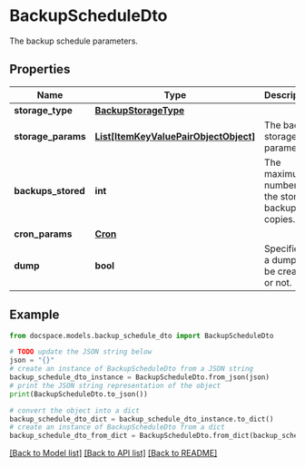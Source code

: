 # BackupScheduleDto

The backup schedule parameters.

## Properties

Name | Type | Description | Notes
------------ | ------------- | ------------- | -------------
**storage_type** | [**BackupStorageType**](BackupStorageType.md) |  | [optional] 
**storage_params** | [**List[ItemKeyValuePairObjectObject]**](ItemKeyValuePairObjectObject.md) | The backup storage parameters. | [optional] 
**backups_stored** | **int** | The maximum number of the stored backup copies. | [optional] 
**cron_params** | [**Cron**](Cron.md) |  | [optional] 
**dump** | **bool** | Specifies if a dump will be created or not. | [optional] 

## Example

```python
from docspace.models.backup_schedule_dto import BackupScheduleDto

# TODO update the JSON string below
json = "{}"
# create an instance of BackupScheduleDto from a JSON string
backup_schedule_dto_instance = BackupScheduleDto.from_json(json)
# print the JSON string representation of the object
print(BackupScheduleDto.to_json())

# convert the object into a dict
backup_schedule_dto_dict = backup_schedule_dto_instance.to_dict()
# create an instance of BackupScheduleDto from a dict
backup_schedule_dto_from_dict = BackupScheduleDto.from_dict(backup_schedule_dto_dict)
```
[[Back to Model list]](../README.md#documentation-for-models) [[Back to API list]](../README.md#documentation-for-api-endpoints) [[Back to README]](../README.md)



